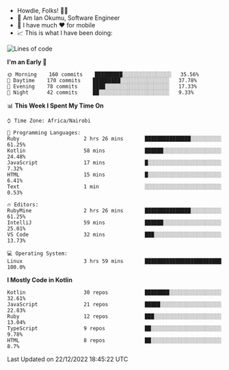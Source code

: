 
* Howdie, Folks! 👋🤓
* 🤪 Am Ian Okumu, Software Engineer
* 📱 I have much ❤️ for mobile
* 📈 This is what I have been doing:
  
<!-- <a href="https://otsembo.github.io/OtsemboPortfolio/" style="margin-right:.5%; margin-top=.5%;">
  <img align="center" src="https://github-readme-stats.vercel.app/api/top-langs/?username=otsembo&layout=compact" />
</a> -->

<!--START_SECTION:waka-->
![Lines of code](https://img.shields.io/badge/From%20Hello%20World%20I%27ve%20Written-833%20Thousand%20lines%20of%20code-blue)

**I'm an Early 🐤** 

```text
🌞 Morning    160 commits    █████████░░░░░░░░░░░░░░░░   35.56% 
🌆 Daytime    170 commits    █████████░░░░░░░░░░░░░░░░   37.78% 
🌃 Evening    78 commits     ████░░░░░░░░░░░░░░░░░░░░░   17.33% 
🌙 Night      42 commits     ██░░░░░░░░░░░░░░░░░░░░░░░   9.33%

```


📊 **This Week I Spent My Time On** 

```text
⌚︎ Time Zone: Africa/Nairobi

💬 Programming Languages: 
Ruby                     2 hrs 26 mins       ███████████████░░░░░░░░░░   61.25% 
Kotlin                   58 mins             ██████░░░░░░░░░░░░░░░░░░░   24.48% 
JavaScript               17 mins             █░░░░░░░░░░░░░░░░░░░░░░░░   7.32% 
HTML                     15 mins             █░░░░░░░░░░░░░░░░░░░░░░░░   6.41% 
Text                     1 min               ░░░░░░░░░░░░░░░░░░░░░░░░░   0.53%

🔥 Editors: 
RubyMine                 2 hrs 26 mins       ███████████████░░░░░░░░░░   61.25% 
IntelliJ                 59 mins             ██████░░░░░░░░░░░░░░░░░░░   25.01% 
VS Code                  32 mins             ███░░░░░░░░░░░░░░░░░░░░░░   13.73%

💻 Operating System: 
Linux                    3 hrs 59 mins       █████████████████████████   100.0%

```

**I Mostly Code in Kotlin** 

```text
Kotlin                   30 repos            ████████░░░░░░░░░░░░░░░░░   32.61% 
JavaScript               21 repos            █████░░░░░░░░░░░░░░░░░░░░   22.83% 
Ruby                     12 repos            ███░░░░░░░░░░░░░░░░░░░░░░   13.04% 
TypeScript               9 repos             ██░░░░░░░░░░░░░░░░░░░░░░░   9.78% 
HTML                     8 repos             ██░░░░░░░░░░░░░░░░░░░░░░░   8.7%

```



 Last Updated on 22/12/2022 18:45:22 UTC
<!--END_SECTION:waka-->

<br />
<br />
<br />
<br />
<br />
  
  </div>
<!---
otsembo/otsembo is a ✨ special ✨ repository because its `README.md` (this file) appears on your GitHub profile.
You can click the Preview link to take a look at your changes.
--->
